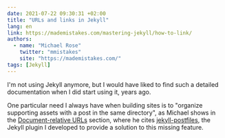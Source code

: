 ```yaml
---
date: 2021-07-22 09:30:31 +02:00
title: "URLs and links in Jekyll"
lang: en
link: https://mademistakes.com/mastering-jekyll/how-to-link/
authors:
  - name: "Michael Rose"
    twitter: "mmistakes"
    site: "https://mademistakes.com/"
tags: [Jekyll]
---
```


I'm not using Jekyll anymore, but I would have liked to find such a detailed documentation when I did start using it, years ago.

One particular need I always have when building sites is to "organize supporting assets with a post in the same directory", as Michael shows in the [Document-relative URLs](https://mademistakes.com/mastering-jekyll/how-to-link/#document-relative-urls) section, where he cites [jekyll-postfiles](https://nhoizey.github.io/jekyll-postfiles/), the Jekyll plugin I developed to provide a solution to this missing feature.